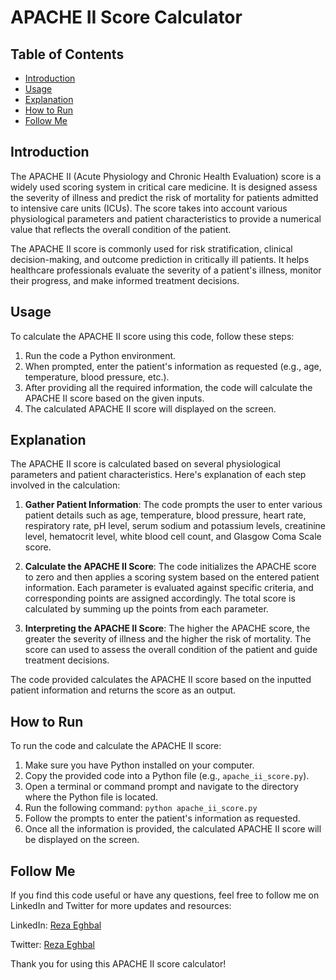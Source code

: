 # APACHE II Score Calculator

## Table of Contents
- [Introduction](#introduction)
- [Usage](#usage)
- [Explanation](#explanation)
- [How to Run](#how-to-run)
- [Follow Me](#follow-me)

## Introduction
The APACHE II (Acute Physiology and Chronic Health Evaluation) score is a widely used scoring system in critical care medicine. It is designed assess the severity of illness and predict the risk of mortality for patients admitted to intensive care units (ICUs). The score takes into account various physiological parameters and patient characteristics to provide a numerical value that reflects the overall condition of the patient.

The APACHE II score is commonly used for risk stratification, clinical decision-making, and outcome prediction in critically ill patients. It helps healthcare professionals evaluate the severity of a patient's illness, monitor their progress, and make informed treatment decisions.

## Usage
To calculate the APACHE II score using this code, follow these steps:

1. Run the code a Python environment.
2. When prompted, enter the patient's information as requested (e.g., age, temperature, blood pressure, etc.).
3. After providing all the required information, the code will calculate the APACHE II score based on the given inputs.
4. The calculated APACHE II score will displayed on the screen.

## Explanation
The APACHE II score is calculated based on several physiological parameters and patient characteristics. Here's explanation of each step involved in the calculation:

1. **Gather Patient Information**: The code prompts the user to enter various patient details such as age, temperature, blood pressure, heart rate, respiratory rate, pH level, serum sodium and potassium levels, creatinine level, hematocrit level, white blood cell count, and Glasgow Coma Scale score.

2. **Calculate the APACHE II Score**: The code initializes the APACHE score to zero and then applies a scoring system based on the entered patient information. Each parameter is evaluated against specific criteria, and corresponding points are assigned accordingly. The total score is calculated by summing up the points from each parameter.

3. **Interpreting the APACHE II Score**: The higher the APACHE score, the greater the severity of illness and the higher the risk of mortality. The score can used to assess the overall condition of the patient and guide treatment decisions.

The code provided calculates the APACHE II score based on the inputted patient information and returns the score as an output.

## How to Run
To run the code and calculate the APACHE II score:

1. Make sure you have Python installed on your computer.
2. Copy the provided code into a Python file (e.g., `apache_ii_score.py`).
3. Open a terminal or command prompt and navigate to the directory where the Python file is located.
4. Run the following command: `python apache_ii_score.py`
5. Follow the prompts to enter the patient's information as requested.
6. Once all the information is provided, the calculated APACHE II score will be displayed on the screen.

## Follow Me
If you find this code useful or have any questions, feel free to follow me on LinkedIn and Twitter for more updates and resources:

LinkedIn: [Reza Eghbal](https://linkedin.com/mreghbal)

Twitter: [Reza Eghbal](https://twitter.com/r__egh)

Thank you for using this APACHE II score calculator!
